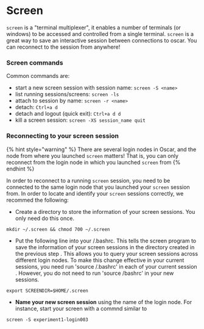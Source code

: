# Screen

`screen` is a "terminal multiplexer", it enables a number of terminals (or windows) to be accessed and controlled from a single terminal. `screen` is a great way to save an interactive session between connections to oscar. You can reconnect to the session from anywhere!

### Screen commands

Common commands are:

* start a new screen session with session name: `screen -S <name>`
* list running sessions/screens: `screen -ls`
* attach to session by name: `screen -r <name>` &#x20;
* detach: `Ctrl+a d`
* detach and logout (quick exit): `Ctrl+a d d` &#x20;
* kill a screen session: `screen -XS session_name quit`

### Reconnecting to your screen session

{% hint style="warning" %}
There are several login nodes in Oscar, and the node from where you launched `screen` matters! That is, you can only reconnect from the login node in which you launched `screen` from
{% endhint %}

In order to reconnect to a running `screen` session, you need to be connected to the same login node that you launched your `screen` session from. In order to locate and identify your `screen` sessions correctly, we recommed the following:

* Create a directory to store the information of your screen sessions.  You only need do this once.

```
mkdir ~/.screen && chmod 700 ~/.screen
```

* &#x20;Put the following line into your /.bashrc.  This tells the screen program to save the information of your screen sessions  in  the directory created in the previous step . This allows you to query your screen sessions across different login nodes. To make this change effective in your current sessions, you need run 'source /.bashrc' in each of your current session . However, you do not need to run 'source /bashrc' in your new sessions.&#x20;

```
export SCREENDIR=$HOME/.screen
```

* **Name your new screen session** using the name of the login node. For instance, start your screen with a commnd similar to

```
screen -S experiment1-login003
```

